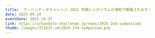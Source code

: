 ```yaml
---
title:  アーバンデータチャレンジ 2025 中間シンポジウムが浦和で開催されます！
date: 2025-09-19
eventDate: 2025-10-25
link: https://urbandata-challenge.jp/news/2025-2nd-symposium/
thumb: /images/251025-udc2025-2nd-symposium.png
---
```

